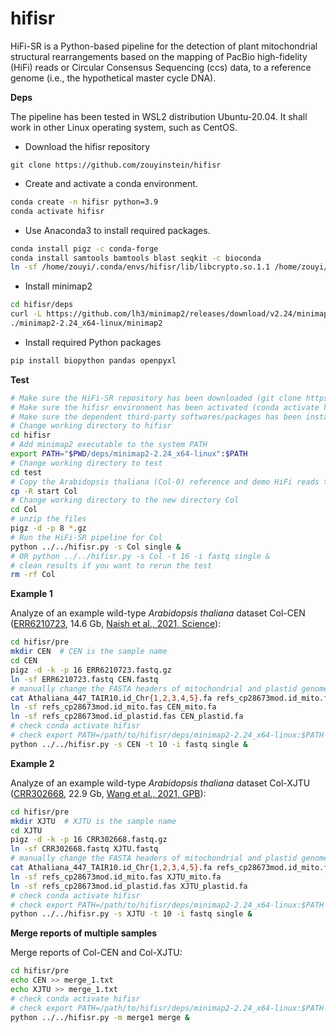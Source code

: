 # hifisr

HiFi-SR is a Python-based pipeline for the detection of plant mitochondrial structural rearrangements based on the mapping of PacBio high-fidelity (HiFi) reads or Circular Consensus Sequencing (ccs) data, to a reference genome (i.e., the hypothetical master cycle DNA).

**Deps**

The pipeline has been tested in WSL2 distribution Ubuntu-20.04. It shall work in other Linux operating system, such as CentOS.

* Download the hifisr repository

```
git clone https://github.com/zouyinstein/hifisr
```

* Create and activate a conda environment.

```bash
conda create -n hifisr python=3.9
conda activate hifisr
```

* Use Anaconda3 to install required packages.

```bash
conda install pigz -c conda-forge
conda install samtools bamtools blast seqkit -c bioconda
ln -sf /home/zouyi/.conda/envs/hifisr/lib/libcrypto.so.1.1 /home/zouyi/.conda/envs/hifisr/lib/libcrypto.so.1.0.0  # create a soft link
```

* Install minimap2

```bash
cd hifisr/deps
curl -L https://github.com/lh3/minimap2/releases/download/v2.24/minimap2-2.24_x64-linux.tar.bz2 | tar -jxvf -
./minimap2-2.24_x64-linux/minimap2
```

* Install required Python packages

```bash
pip install biopython pandas openpyxl
```

**Test**

```bash
# Make sure the HiFi-SR repository has been downloaded (git clone https://github.com/zouyinstein/hifisr).
# Make sure the hifisr environment has been activated (conda activate hifisr).
# Make sure the dependent third-party softwares/packages has been installed.
# Change working directory to hifisr
cd hifisr
# Add minimap2 executable to the system PATH
export PATH="$PWD/deps/minimap2-2.24_x64-linux":$PATH
# Change working directory to test
cd test
# Copy the Arabidopsis thaliana (Col-0) reference and demo HiFi reads to a new directory Col
cp -R start Col
# Change working directory to the new directory Col
cd Col
# unzip the files
pigz -d -p 8 *.gz
# Run the HiFi-SR pipeline for Col
python ../../hifisr.py -s Col single &
# OR python ../../hifisr.py -s Col -t 16 -i fastq single &
# clean results if you want to rerun the test
rm -rf Col
```

**Example 1**

Analyze of an example wild-type *Arabidopsis thaliana* dataset Col-CEN ([ERR6210723](https://www.ncbi.nlm.nih.gov/sra/ERR6210723), 14.6 Gb, [Naish et al., 2021, Science](https://www.science.org/doi/10.1126/science.abi7489)):

```bash
cd hifisr/pre
mkdir CEN  # CEN is the sample name
cd CEN
pigz -d -k -p 16 ERR6210723.fastq.gz
ln -sf ERR6210723.fastq CEN.fastq
# manually change the FASTA headers of mitochondrial and plastid genome refercences into mito and plastid for easily manipulation
cat Athaliana_447_TAIR10.id_Chr{1,2,3,4,5}.fa refs_cp28673mod.id_mito.fas refs_cp28673mod.id_plastid.fas > CEN_ref.fa
ln -sf refs_cp28673mod.id_mito.fas CEN_mito.fa
ln -sf refs_cp28673mod.id_plastid.fas CEN_plastid.fa
# check conda activate hifisr
# check export PATH=/path/to/hifisr/deps/minimap2-2.24_x64-linux:$PATH
python ../../hifisr.py -s CEN -t 10 -i fastq single &

```

**Example 2**

Analyze of an example wild-type *Arabidopsis thaliana* dataset Col-XJTU ([CRR302668](https://ngdc.cncb.ac.cn/gsa/browse/CRA004538/CRR302668), 22.9 Gb, [Wang et al., 2021, GPB](https://www.sciencedirect.com/science/article/pii/S1672022921001741)):

```bash
cd hifisr/pre
mkdir XJTU  # XJTU is the sample name
cd XJTU
pigz -d -k -p 16 CRR302668.fastq.gz
ln -sf CRR302668.fastq XJTU.fastq
# manually change the FASTA headers of mitochondrial and plastid genome refercences into mito and plastid for easily manipulation
cat Athaliana_447_TAIR10.id_Chr{1,2,3,4,5}.fa refs_cp28673mod.id_mito.fas refs_cp28673mod.id_plastid.fas > XJTU_ref.fa
ln -sf refs_cp28673mod.id_mito.fas XJTU_mito.fa
ln -sf refs_cp28673mod.id_plastid.fas XJTU_plastid.fa
# check conda activate hifisr
# check export PATH=/path/to/hifisr/deps/minimap2-2.24_x64-linux:$PATH
python ../../hifisr.py -s XJTU -t 10 -i fastq single &
```

**Merge reports of multiple samples**

Merge reports of Col-CEN and Col-XJTU:

```bash
cd hifisr/pre
echo CEN >> merge_1.txt
echo XJTU >> merge_1.txt
# check conda activate hifisr
# check export PATH=/path/to/hifisr/deps/minimap2-2.24_x64-linux:$PATH
python ../../hifisr.py -m merge1 merge &
```
